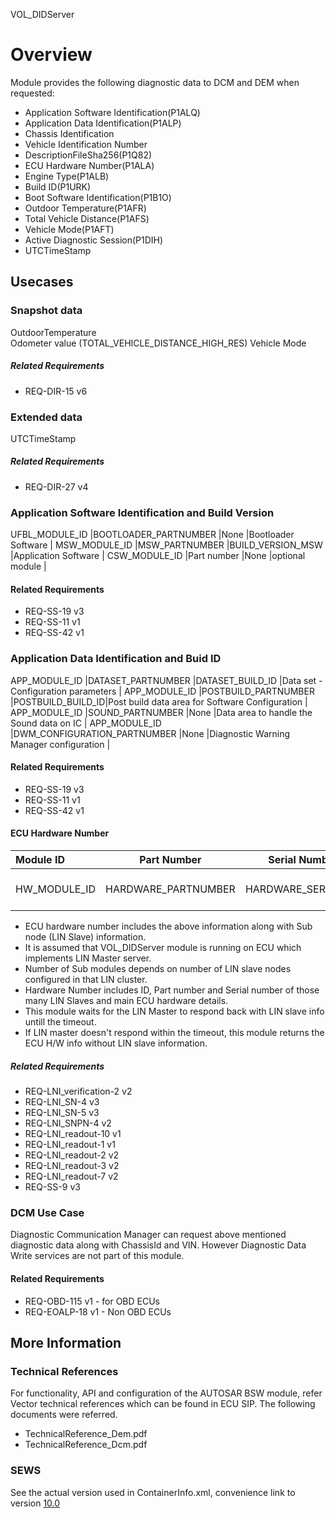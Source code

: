 VOL_DIDServer

# Overview

Module provides the following diagnostic data to DCM and DEM when requested:

* Application Software Identification(P1ALQ)
* Application Data Identification(P1ALP)
* Chassis Identification
* Vehicle Identification Number
* DescriptionFileSha256(P1Q82)
* ECU Hardware Number(P1ALA)
* Engine Type(P1ALB)
* Build ID(P1URK)
* Boot Software Identification(P1B1O)
* Outdoor Temperature(P1AFR)
* Total Vehicle Distance(P1AFS)
* Vehicle Mode(P1AFT)
* Active Diagnostic Session(P1DIH)
* UTCTimeStamp

## Usecases

### Snapshot data
 
OutdoorTemperature	
Odometer value (TOTAL_VEHICLE_DISTANCE_HIGH_RES) 
Vehicle Mode		

##### Related Requirements
* REQ-DIR-15 v6  

### Extended data

UTCTimeStamp

##### Related Requirements
* REQ-DIR-27 v4

### Application Software Identification and Build Version

UFBL_MODULE_ID		|BOOTLOADER_PARTNUMBER	|None 			   |Bootloader Software				 |
MSW_MODULE_ID		|MSW_PARTNUMBER			|BUILD_VERSION_MSW |Application Software				 | 
CSW_MODULE_ID		|Part number			|None			   |optional module				 | 

#### Related Requirements
* REQ-SS-19 v3
* REQ-SS-11 v1
* REQ-SS-42 v1
		
### Application Data Identification and Buid ID


APP_MODULE_ID		|DATASET_PARTNUMBER			  |DATASET_BUILD_ID  |Data set - Configuration parameters									 |
APP_MODULE_ID		|POSTBUILD_PARTNUMBER		  |POSTBUILD_BUILD_ID|Post build data area for Software Configuration						 | 
APP_MODULE_ID		|SOUND_PARTNUMBER			  |None			     |Data area to handle the Sound data on IC								 |
APP_MODULE_ID		|DWM_CONFIGURATION_PARTNUMBER |None			     |Diagnostic Warning Manager configuration | 

#### Related Requirements
* REQ-SS-19 v3
* REQ-SS-11 v1
* REQ-SS-42 v1

#### ECU Hardware Number

| Module ID			| Part Number				  | Serial Number    | Sub Module info	 | 
|:---				|:---:              		  | :--:             | :---:        	 | 		 
|HW_MODULE_ID		|HARDWARE_PARTNUMBER		  |HARDWARE_SERIAL_NO  |SUB_HW_MODULE_ID,Sub node Part number,Sub node serial number |

* ECU hardware number includes the above information along with Sub node (LIN Slave) information.
* It is assumed that VOL_DIDServer module is running on ECU which implements LIN Master server.
* Number of Sub modules depends on number of LIN slave nodes configured in that LIN cluster.
* Hardware Number includes ID, Part number and Serial number of those many LIN Slaves and main ECU hardware details.
* This module waits for the LIN Master to respond back with LIN slave info untill the timeout.
* If LIN master doesn't respond within the timeout, this module returns the ECU H/W info without LIN slave information.

##### Related Requirements
* REQ-LNI_verification-2 v2
* REQ-LNI_SN-4 v3
* REQ-LNI_SN-5 v3
* REQ-LNI_SNPN-4 v2
* REQ-LNI_readout-10 v1
* REQ-LNI_readout-1 v1
* REQ-LNI_readout-2 v2
* REQ-LNI_readout-3 v2
* REQ-LNI_readout-7 v2
* REQ-SS-9 v3

### DCM Use Case  
Diagnostic Communication Manager can request above mentioned diagnostic data along with ChassisId and VIN. 
However Diagnostic Data Write services are not part of this module.

#### Related Requirements
* REQ-OBD-115 v1 - for OBD ECUs
* REQ-EOALP-18 v1 - Non OBD ECUs

## More Information

### Technical References
For functionality, API and configuration of the AUTOSAR BSW module, refer Vector technical references which can be found in ECU SIP. The following documents were referred.

* TechnicalReference_Dem.pdf
* TechnicalReference_Dcm.pdf

### SEWS

See the actual version used in ContainerInfo.xml, convenience link to version [10.0](https://sews.volvo.net/Sews2/ViewData/ViewContainerData.aspx?ContainerId=27734)
